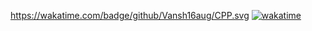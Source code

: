 https://wakatime.com/badge/github/Vansh16aug/CPP.svg
[![wakatime](https://wakatime.com/badge/github/Vansh16aug/CPP.svg)](https://wakatime.com/badge/github/Vansh16aug/CPP)
